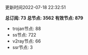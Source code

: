 更新时间2022-07-18 22:32:51

**总订阅: 73**
**总节点: 3562**
**有效节点: 879**
- trojan节点: 88
- ss节点: 722
- v2ray节点: 66
- ssr节点: 3
